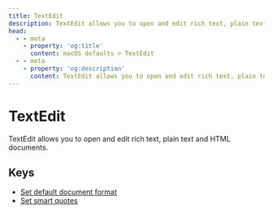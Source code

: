 ```yaml
---
title: TextEdit
description: TextEdit allows you to open and edit rich text, plain text and HTML documents.
head:
  - - meta
    - property: 'og:title'
      content: macOS defaults > TextEdit
  - - meta
    - property: 'og:description'
      content: TextEdit allows you to open and edit rich text, plain text and HTML documents.
---
```


# TextEdit

TextEdit allows you to open and edit rich text, plain text and HTML documents.

## Keys

- [Set default document format](./richtext.md)
- [Set smart quotes](./smartquotes.md)
